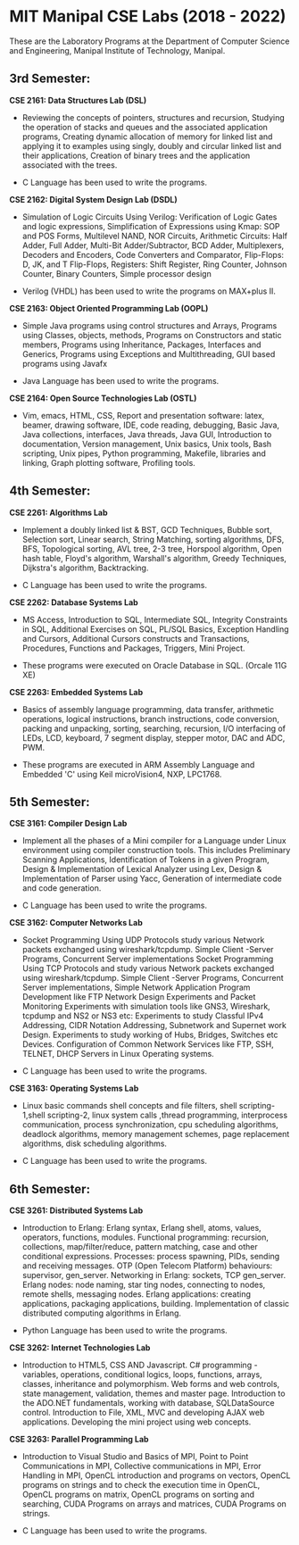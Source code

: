 # **MIT Manipal CSE Labs (2018 - 2022)**

These are the Laboratory Programs at the Department of Computer Science and Engineering, Manipal Institute of Technology, Manipal.

## 3rd Semester: 

**CSE 2161: Data Structures Lab (DSL)** 

- Reviewing the concepts of pointers, structures and recursion, Studying the operation of stacks and queues and the associated application programs, Creating dynamic allocation of memory for linked list and applying it to examples using singly, doubly and circular linked list and their applications, Creation of binary trees and the application associated with the trees.

- C Language has been used to write the programs.

**CSE 2162: Digital System Design Lab (DSDL)** 

- Simulation of Logic Circuits Using Verilog: Verification of Logic Gates and logic expressions, Simplification of Expressions using Kmap: SOP and POS Forms, Multilevel NAND, NOR Circuits, Arithmetic Circuits: Half Adder, Full Adder, Multi-Bit Adder/Subtractor, BCD Adder, Multiplexers, Decoders and Encoders, Code Converters and Comparator, Flip-Flops: D, JK, and T Flip-Flops, Registers: Shift Register, Ring Counter, Johnson Counter, Binary Counters, Simple processor design

- Verilog (VHDL) has been used to write the programs on MAX+plus II.

**CSE 2163: Object Oriented Programming Lab (OOPL)** 

- Simple Java programs using control structures and Arrays, Programs using Classes, objects, methods, Programs on Constructors and static members, Programs using Inheritance, Packages, Interfaces and Generics, Programs using Exceptions and Multithreading, GUI based programs using Javafx

-  Java Language has been used to write the programs.

**CSE 2164: Open Source Technologies Lab (OSTL)** 

- Vim, emacs, HTML, CSS, Report and presentation software: latex, beamer, drawing software, IDE, code reading, debugging, Basic Java, Java collections, interfaces, Java threads, Java GUI, Introduction to documentation, Version management, Unix basics, Unix tools, Bash scripting, Unix pipes, Python programming, Makefile, libraries and linking, Graph plotting software, Profiling tools.


## 4th Semester: 

**CSE 2261: Algorithms Lab** 

- Implement a doubly linked list & BST, GCD Techniques, Bubble sort, Selection sort, Linear search, String Matching, sorting algorithms, DFS, BFS, Topological sorting, AVL tree, 2-3 tree, Horspool algorithm, Open hash table, Floyd's algorithm, Warshall's algorithm, Greedy Techniques, Dijkstra's algorithm, Backtracking.

- C Language has been used to write the programs.

**CSE 2262: Database Systems Lab**

- MS Access, Introduction to SQL, Intermediate SQL, Integrity Constraints in SQL, Additional Exercises on SQL, PL/SQL Basics, Exception Handling and Cursors, Additional Cursors constructs and Transactions, Procedures, Functions and Packages, Triggers, Mini Project. 

- These programs were executed on Oracle Database in SQL. (Orcale 11G XE)

**CSE 2263: Embedded Systems Lab**

- Basics of assembly language programming, data transfer, arithmetic operations, logical instructions, branch instructions, code conversion, packing and unpacking, sorting, searching, recursion, I/O interfacing of LEDs, LCD, keyboard, 7 segment display, stepper motor, DAC and ADC, PWM.

- These programs are executed in ARM Assembly Language and Embedded 'C' using Keil microVision4, NXP, LPC1768.

## 5th Semester:

**CSE 3161: Compiler Design Lab**

- Implement all the phases of a Mini compiler for a Language under Linux environment using compiler construction tools. This includes Preliminary Scanning Applications, Identification of Tokens in a given Program, Design & Implementation of Lexical Analyzer using Lex, Design & Implementation of Parser using Yacc, Generation of intermediate code and code generation.

- C Language has been used to write the programs.

**CSE 3162: Computer Networks Lab**

- Socket Programming Using UDP Protocols study various Network packets exchanged using wireshark/tcpdump. Simple Client -Server Programs, Concurrent Server implementations Socket Programming Using TCP Protocols and study various Network packets exchanged using wireshark/tcpdump. Simple Client -Server Programs, Concurrent Server implementations, Simple Network Application Program Development like FTP Network Design Experiments and Packet Monitoring Experiments with simulation tools like GNS3, Wireshark, tcpdump and NS2 or NS3 etc: Experiments to study Classful IPv4 Addressing, CIDR Notation Addressing, Subnetwork and Supernet work Design. Experiments to study working of Hubs, Bridges, Switches etc Devices. Configuration of Common Network Services like FTP, SSH, TELNET, DHCP Servers in Linux Operating systems.

- C Language has been used to write the programs.

**CSE 3163: Operating Systems Lab**

- Linux basic commands shell concepts and file filters, shell scripting- 1,shell scripting-2, linux system calls ,thread programming, interprocess communication, process synchronization, cpu scheduling algorithms, deadlock algorithms, memory management schemes, page replacement algorithms, disk scheduling algorithms.

- C Language has been used to write the programs.

## 6th Semester: 

**CSE 3261: Distributed Systems Lab**

- Introduction to Erlang: Erlang syntax, Erlang shell, atoms, values, operators, functions, modules. Functional programming: recursion, collections, map/filter/reduce, pattern matching, case and other conditional expressions. Processes: process spawning, PIDs, sending and receiving messages. OTP (Open Telecom Platform) behaviours: supervisor, gen_server. Networking in Erlang: sockets, TCP gen_server. Erlang nodes: node naming, star ting nodes, connecting to nodes, remote shells, messaging nodes. Erlang applications: creating applications, packaging applications, building. Implementation of classic distributed computing algorithms in Erlang.

- Python Language has been used to write the programs.

**CSE 3262: Internet Technologies Lab**

- Introduction to HTML5, CSS AND Javascript. C# programming - variables, operations, conditional logics, loops, functions, arrays, classes, inheritance and polymorphism. Web forms and web controls, state management, validation, themes and master page. Introduction to the ADO.NET fundamentals, working with database, SQLDataSource control. Introduction to File, XML, MVC and developing AJAX web applications. Developing the mini project using web concepts.

**CSE 3263: Parallel Programming Lab**

- Introduction to Visual Studio and Basics of MPI, Point to Point Communications in MPI, Collective communications in MPI, Error Handling in MPI, OpenCL introduction and programs on vectors, OpenCL programs on strings and to check the execution time in OpenCL, OpenCL programs on matrix, OpenCL programs on sorting and
searching, CUDA Programs on arrays and matrices, CUDA Programs on strings.

- C Language has been used to write the programs.